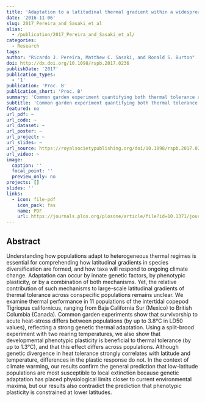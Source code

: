 ```yaml
---
title: 'Adaptation to a latitudinal thermal gradient within a widespread copepod species: the contributions of genetic divergence and phenotypic plasticity'
date: '2016-11-06'
slug: 2017_Pereira_and_Sasaki_et_al
alias:
  - /publication/2017_Pereira_and_Sasaki_et_al/
categories:
  - Research
tags:
author: "Ricardo J. Pereira, Matthew C. Sasaki, and Ronald S. Burton"
doi: http://dx.doi.org/10.1098/rspb.2017.0236
publishDate: '2017'
publication_types:
  - '1'
publication: 'Proc. B'
publication_short: 'Proc. B'
summary: 'Common garden experiment quantifying both thermal tolerance and developmental phenotypic plasticity in thermal tolerance.'
subtitle: 'Common garden experiment quantifying both thermal tolerance and developmental phenotypic plasticity in thermal tolerance.'
featured: no
url_pdf: ~
url_code: ~
url_dataset: ~
url_poster: ~
url_project: ~
url_slides: ~
url_source: https://royalsocietypublishing.org/doi/10.1098/rspb.2017.0236
url_video: ~
image:
  caption: ''
  focal_point: ''
  preview_only: no
projects: []
slides: ''
links:
  - icon: file-pdf
    icon_pack: fas
    name: PDF
    url: https://journals.plos.org/plosone/article/file?id=10.1371/journal.pone.0166392&type=printable
---
```


## Abstract

Understanding how populations adapt to heterogeneous thermal regimes is essential for comprehending how latitudinal gradients in species diversification are formed, and how taxa will respond to ongoing climate change. Adaptation can occur by innate genetic factors, by phenotypic plasticity, or by a combination of both mechanisms. Yet, the relative contribution of such mechanisms to large-scale latitudinal gradients of thermal tolerance across conspecific populations remains unclear. We examine thermal performance in 11 populations of the intertidal copepod Tigriopus californicus, ranging from Baja California Sur (Mexico) to British Columbia (Canada). Common garden experiments show that survivorship to acute heat-stress differs between populations (by up to 3.8°C in LD50 values), reflecting a strong genetic thermal adaptation. Using a split-brood experiment with two rearing temperatures, we also show that developmental phenotypic plasticity is beneficial to thermal tolerance (by up to 1.3°C), and that this effect differs across populations. Although genetic divergence in heat tolerance strongly correlates with latitude and temperature, differences in the plastic response do not. In the context of climate warming, our results confirm the general prediction that low-latitude populations are most susceptible to local extinction because genetic adaptation has placed physiological limits closer to current environmental maxima, but our results also contradict the prediction that phenotypic plasticity is constrained at lower latitudes.
